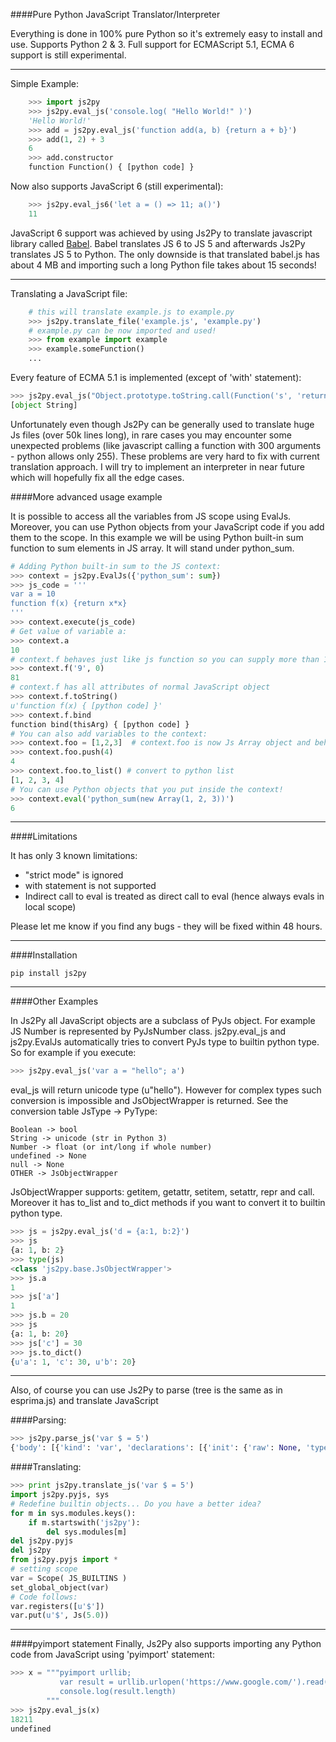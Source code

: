 ####Pure Python JavaScript Translator/Interpreter

Everything is done in 100% pure Python so it's extremely easy to install and use. Supports Python 2 & 3. Full support for ECMAScript 5.1, ECMA 6 support is still experimental.
<hr>

Simple Example:

```python
    >>> import js2py
    >>> js2py.eval_js('console.log( "Hello World!" )')
    'Hello World!'
    >>> add = js2py.eval_js('function add(a, b) {return a + b}')
    >>> add(1, 2) + 3
    6
    >>> add.constructor
    function Function() { [python code] }
```

Now also supports JavaScript 6 (still experimental):

```python
    >>> js2py.eval_js6('let a = () => 11; a()')
    11
```
JavaScript 6 support was achieved by using Js2Py to translate javascript library called <a href="https://github.com/babel/babel">Babel</a>. Babel translates JS 6 to JS 5 and afterwards Js2Py translates JS 5 to Python. The only downside is that translated babel.js has about 4 MB and importing such a long Python file takes about 15 seconds!

<hr>

Translating a JavaScript file:

```python
    # this will translate example.js to example.py
    >>> js2py.translate_file('example.js', 'example.py')
    # example.py can be now imported and used!
    >>> from example import example
    >>> example.someFunction()
    ...
```
   
Every feature of ECMA 5.1 is implemented (except of 'with' statement):

```python
>>> js2py.eval_js("Object.prototype.toString.call(Function('s', 'return s+arguments[1]')(new Date(), 7).__proto__)")
[object String]
```
Unfortunately even though Js2Py can be generally used to translate huge Js files (over 50k lines long), in rare cases you may encounter some unexpected problems (like javascript calling a function with 300 arguments - python allows only 255). These problems are very hard to fix with current translation approach. I will try to implement an interpreter in near future which will hopefully fix all the edge cases.

    
####More advanced usage example

It is possible to access all the variables from JS scope using EvalJs. Moreover, you can use Python objects from your JavaScript code if you add them to the scope. 
In this example we will be using Python built-in sum function to sum elements in JS array. It will stand under python_sum.

```python
# Adding Python built-in sum to the JS context:
>>> context = js2py.EvalJs({'python_sum': sum})  
>>> js_code = '''
var a = 10
function f(x) {return x*x}
'''
>>> context.execute(js_code)
# Get value of variable a:
>>> context.a
10
# context.f behaves just like js function so you can supply more than 1 argument. '9'*'9' in javascript is 81.
>>> context.f('9', 0)  
81    
# context.f has all attributes of normal JavaScript object
>>> context.f.toString()
u'function f(x) { [python code] }'
>>> context.f.bind
function bind(thisArg) { [python code] }
# You can also add variables to the context:
>>> context.foo = [1,2,3]  # context.foo is now Js Array object and behaves just like javascript array!
>>> context.foo.push(4)  
4
>>> context.foo.to_list() # convert to python list
[1, 2, 3, 4]
# You can use Python objects that you put inside the context!
>>> context.eval('python_sum(new Array(1, 2, 3))')
6
 ```   

<hr>

####Limitations

It has only 3 known limitations:
<ul>
<li>"strict mode" is ignored</li>
<li>with statement is not supported</li>
<li>Indirect call to eval is treated as direct call to eval (hence always evals in local scope)</li>
</ul>

Please let me know if you find any bugs - they will be fixed within 48 hours.

<hr>

####Installation 

    pip install js2py
    
<hr>

####Other Examples


In Js2Py all JavaScript objects are a subclass of PyJs object. For example JS Number is represented by PyJsNumber class.
js2py.eval_js and js2py.EvalJs automatically tries to convert PyJs type to builtin python type. So for example if you 
execute:

```python
>>> js2py.eval_js('var a = "hello"; a')
```

eval_js will return unicode type (u"hello"). However for complex types such conversion is impossible and JsObjectWrapper is returned.
See the conversion table JsType -> PyType:

    Boolean -> bool
    String -> unicode (str in Python 3)
    Number -> float (or int/long if whole number)
    undefined -> None
    null -> None
    OTHER -> JsObjectWrapper

JsObjectWrapper supports: getitem, getattr, setitem, setattr, repr and call.
Moreover it has to_list and to_dict methods if you want to convert it to builtin python type.

```python
>>> js = js2py.eval_js('d = {a:1, b:2}')
>>> js
{a: 1, b: 2}  
>>> type(js)
<class 'js2py.base.JsObjectWrapper'>
>>> js.a
1
>>> js['a']
1
>>> js.b = 20
>>> js
{a: 1, b: 20}  
>>> js['c'] = 30
>>> js.to_dict()
{u'a': 1, 'c': 30, u'b': 20}
```

<hr>

Also, of course you can use Js2Py to parse (tree is the same as in esprima.js) and translate JavaScript

####Parsing:
```python
>>> js2py.parse_js('var $ = 5')   
{'body': [{'kind': 'var', 'declarations': [{'init': {'raw': None, 'type': u'Literal', 'value': 5.0}, 'type': u'VariableDeclarator', 'id': {'type': u'Identifier', 'name': u'$'}}], 'type': u'VariableDeclaration'}], 'type': u'Program'}
```
####Translating:

```python
>>> print js2py.translate_js('var $ = 5')
import js2py.pyjs, sys
# Redefine builtin objects... Do you have a better idea?
for m in sys.modules.keys():
    if m.startswith('js2py'):
        del sys.modules[m]
del js2py.pyjs
del js2py
from js2py.pyjs import *
# setting scope
var = Scope( JS_BUILTINS )
set_global_object(var)
# Code follows:
var.registers([u'$'])
var.put(u'$', Js(5.0))
 ```
<hr>

####pyimport statement
Finally, Js2Py also supports importing any Python code from JavaScript using 'pyimport' statement:

```python
>>> x = """pyimport urllib;
           var result = urllib.urlopen('https://www.google.com/').read();
           console.log(result.length)
        """
>>> js2py.eval_js(x)
18211
undefined
```


    
